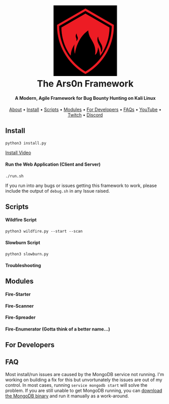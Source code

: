 <h1 align="center">
  <a href="https://www.linkedin.com/in/%E2%84%8C%F0%9D%94%9E%F0%9D%94%AF%F0%9D%94%AF%F0%9D%94%A6%F0%9D%94%B0%F0%9D%94%AC%F0%9D%94%AB-%E2%84%9C%F0%9D%94%A6%F0%9D%94%A0%F0%9D%94%A5%F0%9D%94%9E%F0%9D%94%AF%F0%9D%94%A1%F0%9D%94%B0%F0%9D%94%AC%F0%9D%94%AB-%F0%9D%96%A2%F0%9D%96%A8%F0%9D%96%B2%F0%9D%96%B2%F0%9D%96%AF-%F0%9D%96%AE%F0%9D%96%B2%F0%9D%96%B6%F0%9D%96%A4-%F0%9D%96%AC%F0%9D%96%B2%F0%9D%96%BC-7a55bb158/"><img src="static/rs0n-logo.png" width="200px" alt="Arson Logo"></a>
  <br>
  The Ars0n Framework
  <br>
</h1>

<h4 align="center">A Modern, Agile Framework for Bug Bounty Hunting on Kali Linux</h4>
      
<p align="center">
  <a href="#hows">About</a> •
  <a href="#install">Install</a> •
  <a href="#scripts">Scripts</a> •
  <a href="#modules">Modules</a> •
  <a href="#for-developers">For Developers</a> •
  <a href="#faq">FAQs</a> •
  <a href="https://www.youtube.com/@rs0n_live">YouTube</a> •
  <a href="https://www.twitch.tv/rs0n_live">Twitch</a> •
  <a href="#coming-soon">Discord</a>
</p>

## Install

`python3 install.py`

[Install Video](https://www.youtube.com/watch?v=cF4xtVS7Rnc)

#### Run the Web Application (Client and Server)

`./run.sh`

If you run into any bugs or issues getting this framework to work, please include the output of `debug.sh` in any Issue raised.

## Scripts

#### Wildfire Script

`python3 wildfire.py --start --scan`

#### Slowburn Script

`python3 slowburn.py`

#### Troubleshooting

## Modules

#### Fire-Starter

#### Fire-Scanner

#### Fire-Spreader

#### Fire-Enumerator (Gotta think of a better name...)

## For Developers

## FAQ

Most install/run issues are caused by the MongoDB service not running.  I'm working on building a fix for this but unvortunately the issues are out of my control.  In most cases, running `service mongodb start` will solve the problem.  If you are still unable to get MongoDB running, you can [download the MongoDB binary](https://www.mongodb.com/try/download/community) and run it manually as a work-around.
